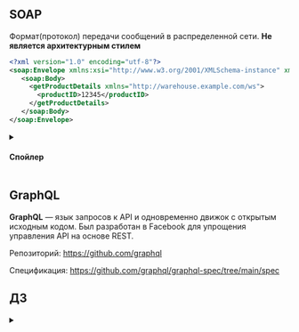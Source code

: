 ## SOAP
Формат(протокол) передачи сообщений в распределенной сети. **Не является архитектурным стилем**

```xml
<?xml version="1.0" encoding="utf-8"?>
<soap:Envelope xmlns:xsi="http://www.w3.org/2001/XMLSchema-instance" xmlns:xsd="http://www.w3.org/2001/XMLSchema" xmlns:soap="http://schemas.xmlsoap.org/soap/envelope/">
   <soap:Body>
     <getProductDetails xmlns="http://warehouse.example.com/ws">
       <productID>12345</productID>
     </getProductDetails>
   </soap:Body>
</soap:Envelope>
```

<details>
<summary><h4>Спойлер</h4></summary>

* Из-за повсеместного распространения JSON, стал неактуальным.
* Очень тяжело читается людьми - одна из возможных причин угасания.
</details>


## GraphQL
**GraphQL** — язык запросов к API и одновременно движок с открытым исходным кодом. Был разработан в Facebook для упрощения управления API на основе REST.

Репозиторий: https://github.com/graphql

Спецификация: https://github.com/graphql/graphql-spec/tree/main/spec

## ДЗ 
<details>
<summary><h4></h4></summary>

(До)реализовать апи на основе GraphQL:
1) Реализовать адаптер для работы с Cart
2) (До)реализовать адаптер для работы с Product
3) Реализовать методы:
   4) Создание корзины _create_cart_
   5) Получения корзины _cart_
   6) Добавления товара в корзину _add_to_cart_
   7) Изменение имени и цены продукта _update_product_info_

#### Рекомендации
* Python 3.9
* Придерживаться правил чистой архитектуры
* Логирование
* Основным фреймворком считать Strawberry
* Работа с зависимостями через poetry
</details>